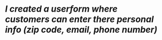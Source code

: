 <h1><em> I created a userform where customers can enter there personal info (zip code, email, phone number) </em></h1>
